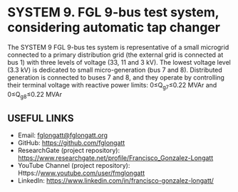 # SYSTEM 9.	FGL 9-bus test system, considering automatic tap changer
The SYSTEM 9 FGL 9-bus tes system is representative of a small microgrid connected to a primary distribution grid (the external grid is connected at bus 1) with three levels of voltage (33, 11 and 3 kV). The lowest voltage level  (3.3 kV) is dedicated to small micro-generation (bus 7 and 8). Distributed generation is connected to buses 7 and 8, and they operate by controlling their terminal voltage with reactive power limits: 0≤Q<sub>g7</sub>≤0.22 MVAr and  0≤Q<sub>g8</sub>≤0.22 MVAr

## USEFUL LINKS
- Email: fglongatt@fglongatt.org
- GitHub: https://github.com/fglongatt 
- ResearchGate (project repository): https://www.researchgate.net/profile/Francisco_Gonzalez-Longatt 
- YouTube Channel (project repository): Https://www.youtube.com/user/fmglongatt
- LinkedIn: https://www.linkedin.com/in/francisco-gonzalez-longatt/

